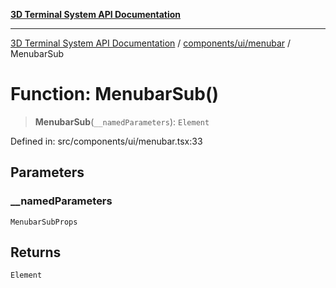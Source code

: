 [**3D Terminal System API Documentation**](../../../../README.md)

***

[3D Terminal System API Documentation](../../../../README.md) / [components/ui/menubar](../README.md) / MenubarSub

# Function: MenubarSub()

> **MenubarSub**(`__namedParameters`): `Element`

Defined in: src/components/ui/menubar.tsx:33

## Parameters

### \_\_namedParameters

`MenubarSubProps`

## Returns

`Element`
